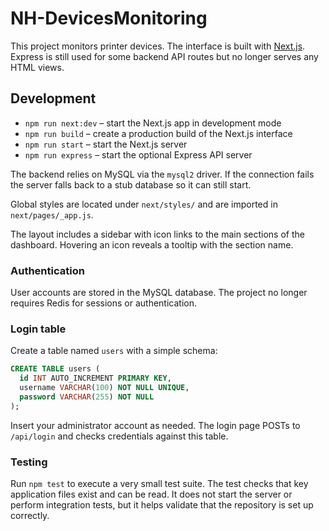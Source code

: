 # NH-DevicesMonitoring

This project monitors printer devices. The interface is built with
[Next.js](https://nextjs.org/). Express is still used for some backend API
routes but no longer serves any HTML views.

## Development

- `npm run next:dev` – start the Next.js app in development mode
- `npm run build` – create a production build of the Next.js interface
- `npm run start` – start the Next.js server
- `npm run express` – start the optional Express API server

The backend relies on MySQL via the `mysql2` driver. If the connection fails the
server falls back to a stub database so it can still start.

Global styles are located under `next/styles/` and are imported in
`next/pages/_app.js`.

The layout includes a sidebar with icon links to the main sections of the
dashboard. Hovering an icon reveals a tooltip with the section name.

### Authentication

User accounts are stored in the MySQL database. The project no longer requires
Redis for sessions or authentication.

### Login table

Create a table named `users` with a simple schema:

```sql
CREATE TABLE users (
  id INT AUTO_INCREMENT PRIMARY KEY,
  username VARCHAR(100) NOT NULL UNIQUE,
  password VARCHAR(255) NOT NULL
);
```

Insert your administrator account as needed. The login page POSTs to
`/api/login` and checks credentials against this table.

### Testing

Run `npm test` to execute a very small test suite. The test checks that
key application files exist and can be read. It does not start the server
or perform integration tests, but it helps validate that the repository is
set up correctly.
